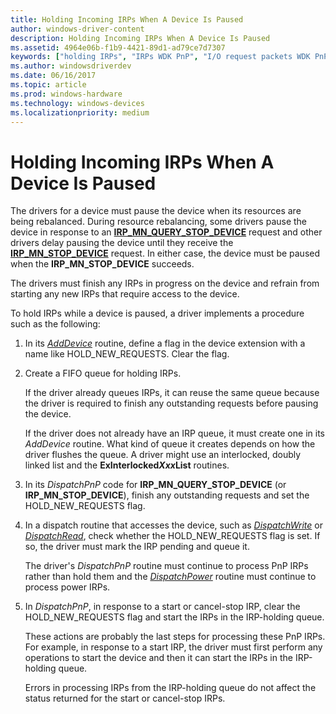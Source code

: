 ```yaml
---
title: Holding Incoming IRPs When A Device Is Paused
author: windows-driver-content
description: Holding Incoming IRPs When A Device Is Paused
ms.assetid: 4964e06b-f1b9-4421-89d1-ad79ce7d7307
keywords: ["holding IRPs", "IRPs WDK PnP", "I/O request packets WDK PnP", "pausing PnP devices"]
ms.author: windowsdriverdev
ms.date: 06/16/2017
ms.topic: article
ms.prod: windows-hardware
ms.technology: windows-devices
ms.localizationpriority: medium
---
```


# Holding Incoming IRPs When A Device Is Paused





The drivers for a device must pause the device when its resources are being rebalanced. During resource rebalancing, some drivers pause the device in response to an [**IRP\_MN\_QUERY\_STOP\_DEVICE**](https://msdn.microsoft.com/library/windows/hardware/ff551725) request and other drivers delay pausing the device until they receive the [**IRP\_MN\_STOP\_DEVICE**](https://msdn.microsoft.com/library/windows/hardware/ff551755) request. In either case, the device must be paused when the **IRP\_MN\_STOP\_DEVICE** succeeds.

The drivers must finish any IRPs in progress on the device and refrain from starting any new IRPs that require access to the device.

To hold IRPs while a device is paused, a driver implements a procedure such as the following:

1.  In its [*AddDevice*](https://msdn.microsoft.com/library/windows/hardware/ff540521) routine, define a flag in the device extension with a name like HOLD\_NEW\_REQUESTS. Clear the flag.

2.  Create a FIFO queue for holding IRPs.

    If the driver already queues IRPs, it can reuse the same queue because the driver is required to finish any outstanding requests before pausing the device.

    If the driver does not already have an IRP queue, it must create one in its *AddDevice* routine. What kind of queue it creates depends on how the driver flushes the queue. A driver might use an interlocked, doubly linked list and the **ExInterlocked*Xxx*List** routines.

3.  In its *DispatchPnP* code for **IRP\_MN\_QUERY\_STOP\_DEVICE** (or **IRP\_MN\_STOP\_DEVICE**), finish any outstanding requests and set the HOLD\_NEW\_REQUESTS flag.

4.  In a dispatch routine that accesses the device, such as [*DispatchWrite*](https://msdn.microsoft.com/library/windows/hardware/ff544034) or [*DispatchRead*](https://msdn.microsoft.com/library/windows/hardware/ff543376), check whether the HOLD\_NEW\_REQUESTS flag is set. If so, the driver must mark the IRP pending and queue it.

    The driver's *DispatchPnP* routine must continue to process PnP IRPs rather than hold them and the [*DispatchPower*](https://msdn.microsoft.com/library/windows/hardware/ff543354) routine must continue to process power IRPs.

5.  In *DispatchPnP*, in response to a start or cancel-stop IRP, clear the HOLD\_NEW\_REQUESTS flag and start the IRPs in the IRP-holding queue.

    These actions are probably the last steps for processing these PnP IRPs. For example, in response to a start IRP, the driver must first perform any operations to start the device and then it can start the IRPs in the IRP-holding queue.

    Errors in processing IRPs from the IRP-holding queue do not affect the status returned for the start or cancel-stop IRPs.

 

 




